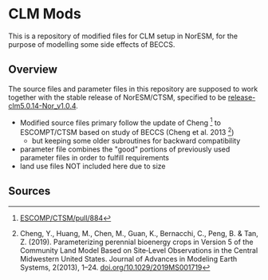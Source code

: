 # CLM Mods

This is a repository of modified files for CLM setup in NorESM, for the purpose of modelling some side effects of BECCS.

## Overview
The source files and parameter files in this repository are supposed to work together with the stable release of NorESM/CTSM, specified to be [release-clm5.0.14-Nor_v1.0.4](https://github.com/NorESMhub/CTSM/tree/release-clm5.0.14-Nor_v1.0.4 "release specification on Github"). 

* Modified source files primary follow the update of Cheng [^2] to ESCOMPT/CTSM based on study of BECCS (Cheng et al. 2013 [^1])
  * but keeping some older subroutines for backward compatibility
* parameter file combines the "good" portions of previously used parameter files in order to fulfill requirements 
* land use files NOT included here due to size

## Sources

[^1]: Cheng, Y., Huang, M., Chen, M., Guan, K., Bernacchi, C., Peng, B. & Tan, Z. (2019). Parameterizing perennial bioenergy crops in Version 5 of the Community Land Model Based on Site‐Level Observations in the Central Midwestern United States. Journal of Advances in Modeling Earth Systems, 2(2013), 1–24. [doi.org/10.1029/2019MS001719](https://doi.org/10.1029/2019MS001719 "Chenge et al. 2013")
[^2]: [ESCOMP/CTSM/pull/884](https://github.com/ESCOMP/CTSM/pull/884 "Cheng's update")





